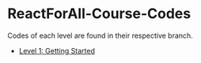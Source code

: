 # ReactForAll-Course-Codes

Codes of each level are found in their respective branch.

- [Level 1: Getting Started](https://github.com/thtauhid/ReactForAll-Course-Codes/tree/L1-Getting-Started)
